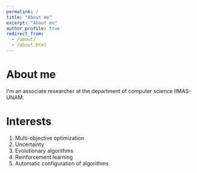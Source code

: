 ```yaml
---
permalink: /
title: "About me"
excerpt: "About me"
author_profile: true
redirect_from: 
  - /about/
  - /about.html
---
```


About me
======
I'm an associate researcher at the department of computer science IIMAS-UNAM.

Interests
======
1. Multi-objective optimization
1. Uncertainty
1. Evolutionary algorithms
1. Reinforcement learning
1. Automatic configuration of algorithms


